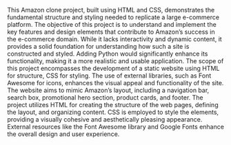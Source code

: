 This Amazon clone project, built using HTML and CSS, demonstrates the fundamental structure and styling needed to replicate a large e-commerce platform.
The objective of this project is to understand and implement the key features and design elements that contribute to Amazon’s success in the e-commerce domain.
While it lacks interactivity and dynamic content, it provides a solid foundation for understanding how such a site is constructed and styled.
Adding Python would significantly enhance its functionality, making it a more realistic and usable application.
The scope of this project encompasses the development of a static website using HTML for structure, CSS for styling.
The use of external libraries, such as Font Awesome for icons, enhances the visual appeal and functionality of the site.
The website aims to mimic Amazon’s layout, including a navigation bar, search box, promotional hero section, product cards, and footer.
The project utilizes HTML for creating the structure of the web pages, defining the layout, and organizing content.
CSS is employed to style the elements, providing a visually cohesive and aesthetically pleasing appearance.
External resources like the Font Awesome library and Google Fonts enhance the overall design and user experience.
